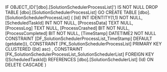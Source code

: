 ﻿
 IF OBJECT_ID('[dbo].[SolutionSchedulerProcessList]') IS NOT NULL 
 DROP TABLE [dbo].[SolutionSchedulerProcessList] 
 GO
 CREATE TABLE [dbo].[SolutionSchedulerProcessList] ( 
 [Id]                INT              IDENTITY(1,1)          NOT NULL,
 [ScheduledTaskId]   INT                                     NOT NULL,
 [ProcessData]       TEXT                                        NULL,
 [ProcessLog]        TEXT                                        NULL,
 [ProcessCrashed]    BIT                                     NOT NULL,
 [ProcessCompleted]  BIT                                     NOT NULL,
 [TimeStamp]         DATETIME2                               NOT NULL  CONSTRAINT [DF_SolutionSchedulerProcessList_TimeStamp] DEFAULT (getdate()),
 CONSTRAINT   [PK_SolutionSchedulerProcessList]  PRIMARY KEY CLUSTERED    ([Id] asc) ,
 CONSTRAINT [FK_SolutionSchedulerProcessList_SolutionSchedulerList] FOREIGN KEY ([ScheduledTaskId]) REFERENCES [dbo].[SolutionSchedulerList] (Id)  ON DELETE CASCADE )
 
 